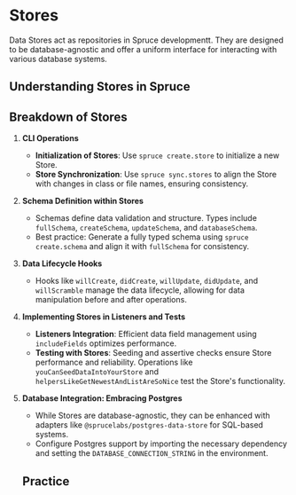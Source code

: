 # Stores
Data Stores act as repositories in Spruce developmentt. They are designed to be database-agnostic and offer a uniform interface for interacting with various database systems.

## Understanding Stores in Spruce

## Breakdown of Stores
1. **CLI Operations**
   - **Initialization of Stores**: Use `spruce create.store` to initialize a new Store.
   - **Store Synchronization**: Use `spruce sync.stores` to align the Store with changes in class or file names, ensuring consistency.

2. **Schema Definition within Stores**
   - Schemas define data validation and structure. Types include `fullSchema`, `createSchema`, `updateSchema`, and `databaseSchema`.
   - Best practice: Generate a fully typed schema using `spruce create.schema` and align it with `fullSchema` for consistency.

3. **Data Lifecycle Hooks**
   - Hooks like `willCreate`, `didCreate`, `willUpdate`, `didUpdate`, and `willScramble` manage the data lifecycle, allowing for data manipulation before and after operations.

4. **Implementing Stores in Listeners and Tests**
   - **Listeners Integration**: Efficient data field management using `includeFields` optimizes performance.
   - **Testing with Stores**: Seeding and assertive checks ensure Store performance and reliability. Operations like `youCanSeedDataIntoYourStore` and `helpersLikeGetNewestAndListAreSoNice` test the Store's functionality.

5. **Database Integration: Embracing Postgres**
   - While Stores are database-agnostic, they can be enhanced with adapters like `@sprucelabs/postgres-data-store` for SQL-based systems.
   - Configure Postgres support by importing the necessary dependency and setting the `DATABASE_CONNECTION_STRING` in the environment.

   ## Practice